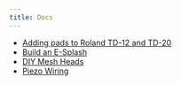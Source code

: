 ```yaml
---
title: Docs
---
```

* [Adding pads to Roland TD-12 and TD-20](/docs/adding_pads/)
* [Build an E-Splash](/docs/esplash/)
* [DIY Mesh Heads](/docs/mesh_heads/)
* [Piezo Wiring](/docs/piezo_wiring/)
